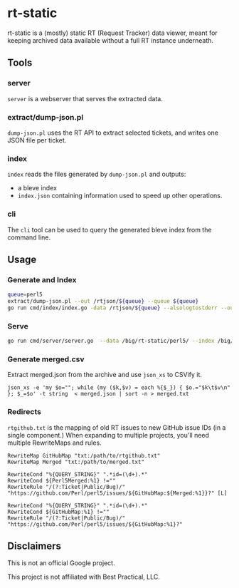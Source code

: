 
# rt-static 

rt-static is a (mostly) static RT (Request Tracker) data viewer, meant for
keeping archived data available without a full RT instance underneath.

## Tools

### server

`server` is a webserver that serves the extracted data.

### extract/dump-json.pl

`dump-json.pl` uses the RT API to extract selected tickets, and writes one JSON
file per ticket.

### index

`index` reads the files generated by `dump-json.pl` and outputs:

* a bleve index
* `index.json` containing information used to speed up other operations.

### cli

The `cli` tool can be used to query the generated bleve index from the command
line.

## Usage

### Generate and Index

```bash
queue=perl5
extract/dump-json.pl --out /rtjson/${queue} --queue ${queue}
go run cmd/index/index.go -data /rtjson/${queue} --alsologtostderr --outdir /rtjson/${queue}
```

### Serve

```bash
go run cmd/server/server.go  --data /big/rt-static/perl5/ --index /big/rt-static/perl5/index.bleve
```

### Generate merged.csv

Extract merged.json from the archive and use `json_xs` to CSVify it.

```json_xs -e 'my $o=""; while (my ($k,$v) = each %{$_}) { $o.="$k\t$v\n" }; $_=$o' -t string  < merged.json | sort -n > merged.txt```

### Redirects

`rtgithub.txt` is the mapping of old RT issues to new GitHub issue IDs (in a
single component.)  When expanding to multiple projects, you'll need multiple
RewriteMaps and rules.

```
RewriteMap GitHubMap "txt:/path/to/rtgithub.txt"
RewriteMap Merged "txt:/path/to/merged.txt"

RewriteCond "%{QUERY_STRING}" ".*id=(\d+).*"
RewriteCond ${Perl5Merged:%1} !=""
RewriteRule "/(?:Ticket|Public/Bug)/" "https://github.com/Perl/perl5/issues/${GitHubMap:${Merged:%1}}?" [L]

RewriteCond "%{QUERY_STRING}" ".*id=(\d+).*"
RewriteCond ${GitHubMap:%1} !=""
RewriteRule "/(?:Ticket|Public/Bug)/" "https://github.com/Perl/perl5/issues/${GitHubMap:%1}?"
```

## Disclaimers

This is not an official Google project.

This project is not affiliated with Best Practical, LLC.

